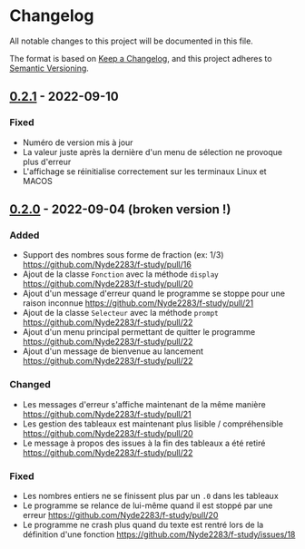 # Changelog

All notable changes to this project will be documented in this file.

The format is based on [Keep a Changelog](https://keepachangelog.com/en/1.0.0/),
and this project adheres to [Semantic Versioning](https://semver.org/spec/v2.0.0.html).


## [0.2.1] - 2022-09-10

### Fixed

- Numéro de version mis à jour
- La valeur juste après la dernière d'un menu de sélection ne provoque plus d'erreur
- L'affichage se réinitialise correctement sur les terminaux Linux et MACOS

## [0.2.0] - 2022-09-04 (broken version !)

### Added

- Support des nombres sous forme de fraction (ex: 1/3) https://github.com/Nyde2283/f-study/pull/16
- Ajout de la classe `Fonction` avec la méthode `display` https://github.com/Nyde2283/f-study/pull/20
- Ajout d'un message d'erreur quand le programme se stoppe pour une raison inconnue https://github.com/Nyde2283/f-study/pull/21
- Ajout de la classe `Selecteur` avec la méthode `prompt` https://github.com/Nyde2283/f-study/pull/22
- Ajout d'un menu principal permettant de quitter le programme https://github.com/Nyde2283/f-study/pull/22
- Ajout d'un message de bienvenue au lancement https://github.com/Nyde2283/f-study/pull/22

### Changed

- Les messages d'erreur s'affiche maintenant de la même manière https://github.com/Nyde2283/f-study/pull/21
- Les gestion des tableaux est maintenant plus lisible / compréhensible https://github.com/Nyde2283/f-study/pull/20
- Le message à propos des issues à la fin des tableaux a été retiré https://github.com/Nyde2283/f-study/pull/22

### Fixed

- Les nombres entiers ne se finissent plus par un `.0` dans les tableaux
- Le programme se relance de lui-même quand il est stoppé par une erreur https://github.com/Nyde2283/f-study/pull/20
- Le programme ne crash plus quand du texte est rentré lors de la définition d'une fonction https://github.com/Nyde2283/f-study/issues/18

[Unreleased]: https://github.com/Nyde2283/f-study/compare/v0.1.0...dev
[0.2.1]: https://github.com/Nyde2283/f-study/compare/v0.2.0...v0.2.1
[0.2.0]: https://github.com/Nyde2283/f-study/compare/v0.1.0...v0.2.0